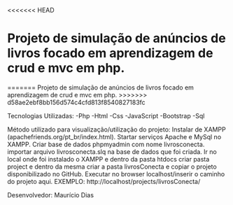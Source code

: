 <<<<<<< HEAD
<h1>Projeto de simulação de anúncios de livros focado em aprendizagem de crud e mvc em php.</h1>
=======
Projeto de simulação de anúncios de livros focado em aprendizagem de crud e mvc em php.
>>>>>>> d58ae2ebf8bb156d574c4cfd813f8540827183fc

Tecnologias Utilizadas:
-Php
-Html
-Css
-JavaScript
-Bootstrap
-Sql

Método utilizado para visualização/utilização do projeto:
Instalar de XAMPP (apachefriends.org/pt_br/index.html).
Startar serviços Apache e MySql no XAMPP.
Criar base de dados phpmyadmin com nome livrosconecta.
importar arquivo livrosconecta.slq na base de dados que foi criada.
Ir no local onde foi instalado o XAMPP e dentro da pasta htdocs criar pasta project e dentro da mesma criar a pasta livrosConecta e copiar o projeto disponibilizado no GitHub.
Executar no browser localhost/inserir o caminho do projeto aqui. EXEMPLO: http://localhost/projects/livrosConecta/



Desenvolvedor: Maurício Dias 
